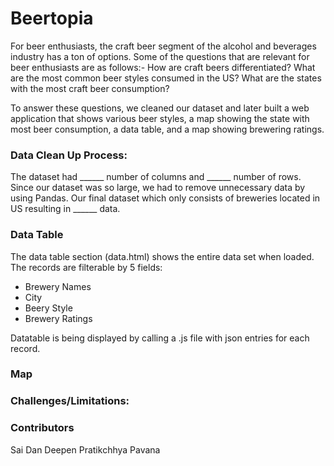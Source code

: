 # Beertopia

For beer enthusiasts, the craft beer segment of the alcohol and beverages industry has a ton of options. Some of the questions that are relevant for beer enthusiasts are as follows:-
How are craft beers differentiated?
What are the most common beer styles consumed in the US?
What are the states with the most craft beer consumption?

To answer these questions, we cleaned our dataset and later built a web application that shows various beer styles, a map showing the state with most beer consumption, a data table, and a map showing brewering ratings.

### Data Clean Up Process:

The dataset had ______ number of columns and ______  number of rows. Since our dataset was so large, we had to remove unnecessary data by using Pandas. Our final dataset which only consists of breweries located in US resulting in ______ data. 

### Data Table
The data table section (data.html) shows the entire data set when loaded. The records are filterable by 5 fields:

 - Brewery Names
 - City
 - Beery Style
 - Brewery Ratings

Datatable is being displayed by calling a .js file with json entries for each record.

### Map

### Challenges/Limitations: 

### Contributors
Sai
Dan
Deepen
Pratikchhya
Pavana
